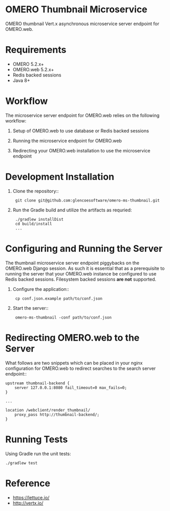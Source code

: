 OMERO Thumbnail Microservice
============================

OMERO thumbnail Vert.x asynchronous microservice server endpoint for OMERO.web.

Requirements
============

* OMERO 5.2.x+
* OMERO.web 5.2.x+
* Redis backed sessions
* Java 8+

Workflow
========

The microservice server endpoint for OMERO.web relies on the following workflow:

1. Setup of OMERO.web to use database or Redis backed sessions

1. Running the microservice endpoint for OMERO.web

1. Redirecting your OMERO.web installation to use the microservice endpoint

Development Installation
========================

1. Clone the repository::

        git clone git@github.com:glencoesoftware/omero-ms-thumbnail.git

1. Run the Gradle build and utilize the artifacts as requried:

        ./gradlew installDist
        cd build/install
        ...


Configuring and Running the Server
==================================

The thumbnail microservice server endpoint piggybacks on the OMERO.web Django
session.  As such it is essential that as a prerequisite to running the
server that your OMERO.web instance be configured to use Redis backed sessions.
Filesystem backed sessions **are not** supported.

1. Configure the application::

        cp conf.json.example path/to/conf.json

1. Start the server::

        omero-ms-thumbnail -conf path/to/conf.json

Redirecting OMERO.web to the Server
===================================

What follows are two snippets which can be placed in your nginx configuration
for OMERO.web to redirect searches to the search server endpoint::

    upstream thumbnail-backend {
        server 127.0.0.1:8080 fail_timeout=0 max_fails=0;
    }

    ...

    location /webclient/render_thumbnail/
        proxy_pass http://thumbnail-backend/;
    }

Running Tests
=============

Using Gradle run the unit tests:

    ./gradlew test

Reference
=========

* https://lettuce.io/
* http://vertx.io/
